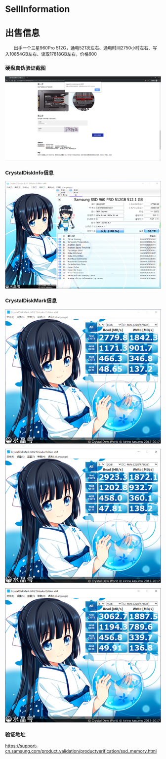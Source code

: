 # SellInformation

# 出售信息 #

&emsp;&emsp;出手一个三星960Pro 512G，通电521次左右、通电时间2750小时左右、写入10854GB左右、读取17818GB左右，价格600

### 硬盘真伪验证截图 ###

![](https://github.com/xiuzhenliaotianqun/SellInformation/raw/master/images/%E7%A1%AC%E7%9B%98%E7%9C%9F%E4%BC%AA%E9%AA%8C%E8%AF%81%E6%88%AA%E5%9B%BE.png)

### CrystalDiskInfo信息 ###

![](https://github.com/xiuzhenliaotianqun/SellInformation/raw/master/images/CrystalDiskInfo.png)

### CrystalDiskMark信息 ###

![](https://github.com/xiuzhenliaotianqun/SellInformation/raw/master/images/CrystalDiskMark%20%205%20%201GB.png)

![](https://github.com/xiuzhenliaotianqun/SellInformation/raw/master/images/CrystalDiskMark%20%205%20%202GB.png)

![](https://github.com/xiuzhenliaotianqun/SellInformation/raw/master/images/CrystalDiskMark%20%205%20%204GB.png)

### 验证地址 ###

https://support-cn.samsung.com/product_validation/productverification/ssd_memory.html
